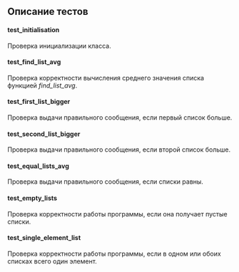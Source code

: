 ## Описание тестов

#### test_initialisation
Проверка инициализации класса.

#### test_find_list_avg
Проверка корректности вычисления среднего значения списка функцией _find_list_avg_.

#### test_first_list_bigger
Проверка выдачи правильного сообщения, если первый список больше.

#### test_second_list_bigger
Проверка выдачи правильного сообщения, если второй список больше.

#### test_equal_lists_avg
Проверка выдачи правильного сообщения, если списки равны.

#### test_empty_lists
Проверка корректности работы программы, если она получает пустые списки.

#### test_single_element_list
Проверка корректности работы программы, если в одном или обоих списках всего один элемент.
